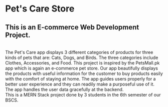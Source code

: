 # Pet's Care Store

## This is an E-commerce Web Development Project.
<br>
The Pet's Care app displays 3 different categories of products for three kinds of pets that are: Cats, Dogs, and Birds. The three categories include Clothes, Accessories, and Food. This project is inspired by the PetsMall.pk app which is again an e-commerce pet store. Our app beautifully displays the products with useful information for the customer to buy products easily with the comfort of staying at home. The app guides users properly for a better user experience and they can readily make a purposeful use of it. The app handles the user data gracefully at the backend. 

<br> 
This is a MERN Stack project done by 3 students in the 6th semester of our BSCS.
